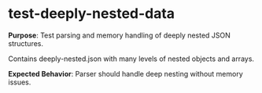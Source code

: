 # test-deeply-nested-data

**Purpose**: Test parsing and memory handling of deeply nested JSON structures.

Contains deeply-nested.json with many levels of nested objects and arrays.

**Expected Behavior**: Parser should handle deep nesting without memory issues.
